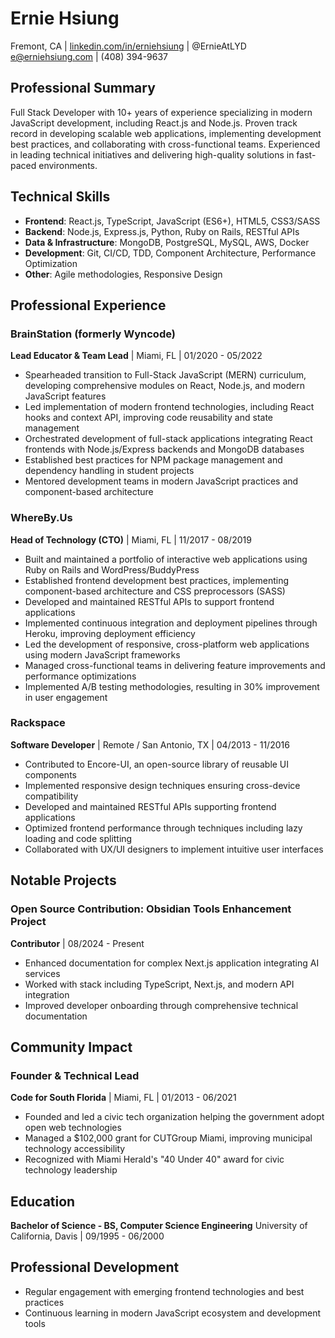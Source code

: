 # Ernie Hsiung
Fremont, CA | [linkedin.com/in/erniehsiung](https://www.linkedin.com/in/erniehsiung) | @ErnieAtLYD
e@erniehsiung.com | (408) 394-9637

## Professional Summary
Full Stack Developer with 10+ years of experience specializing in modern JavaScript development, including React.js and Node.js. Proven track record in developing scalable web applications, implementing development best practices, and collaborating with cross-functional teams. Experienced in leading technical initiatives and delivering high-quality solutions in fast-paced environments.

## Technical Skills
- **Frontend**: React.js, TypeScript, JavaScript (ES6+), HTML5, CSS3/SASS
- **Backend**: Node.js, Express.js, Python, Ruby on Rails, RESTful APIs
- **Data & Infrastructure**: MongoDB, PostgreSQL, MySQL, AWS, Docker
- **Development**: Git, CI/CD, TDD, Component Architecture, Performance Optimization
- **Other**: Agile methodologies, Responsive Design

## Professional Experience

### BrainStation (formerly Wyncode)
**Lead Educator & Team Lead** | Miami, FL | 01/2020 - 05/2022

- Spearheaded transition to Full-Stack JavaScript (MERN) curriculum, developing comprehensive modules on React, Node.js, and modern JavaScript features
- Led implementation of modern frontend technologies, including React hooks and context API, improving code reusability and state management
- Orchestrated development of full-stack applications integrating React frontends with Node.js/Express backends and MongoDB databases
- Established best practices for NPM package management and dependency handling in student projects
- Mentored development teams in modern JavaScript practices and component-based architecture

### WhereBy.Us
**Head of Technology (CTO)** | Miami, FL | 11/2017 - 08/2019

- Built and maintained a portfolio of interactive web applications using Ruby on Rails and WordPress/BuddyPress
- Established frontend development best practices, implementing component-based architecture and CSS preprocessors (SASS)
- Developed and maintained RESTful APIs to support frontend applications
- Implemented continuous integration and deployment pipelines through Heroku, improving deployment efficiency
- Led the development of responsive, cross-platform web applications using modern JavaScript frameworks
- Managed cross-functional teams in delivering feature improvements and performance optimizations
- Implemented A/B testing methodologies, resulting in 30% improvement in user engagement

### Rackspace
**Software Developer** | Remote / San Antonio, TX | 04/2013 - 11/2016

- Contributed to Encore-UI, an open-source library of reusable UI components
- Implemented responsive design techniques ensuring cross-device compatibility
- Developed and maintained RESTful APIs supporting frontend applications
- Optimized frontend performance through techniques including lazy loading and code splitting
- Collaborated with UX/UI designers to implement intuitive user interfaces

## Notable Projects

### Open Source Contribution: Obsidian Tools Enhancement Project
**Contributor** | 08/2024 - Present
- Enhanced documentation for complex Next.js application integrating AI services
- Worked with stack including TypeScript, Next.js, and modern API integration
- Improved developer onboarding through comprehensive technical documentation

## Community Impact

### Founder & Technical Lead
**Code for South Florida** | Miami, FL | 01/2013 - 06/2021
- Founded and led a civic tech organization helping the government adopt open web technologies
- Managed a $102,000 grant for CUTGroup Miami, improving municipal technology accessibility
- Recognized with Miami Herald's "40 Under 40" award for civic technology leadership


## Education

**Bachelor of Science - BS, Computer Science Engineering**
University of California, Davis | 09/1995 - 06/2000

## Professional Development
- Regular engagement with emerging frontend technologies and best practices
- Continuous learning in modern JavaScript ecosystem and development tools